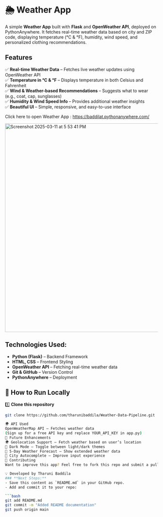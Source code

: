 # 🌦 Weather App

A simple **Weather App** built with **Flask** and **OpenWeather API**, deployed on PythonAnywhere. It fetches real-time weather data based on city and ZIP code, displaying temperature (°C & °F), humidity, wind speed, and personalized clothing recommendations.

##  Features

✅ **Real-time Weather Data** – Fetches live weather updates using OpenWeather API  
✅ **Temperature in °C & °F** – Displays temperature in both Celsius and Fahrenheit  
✅ **Wind & Weather-based Recommendations** – Suggests what to wear (e.g., coat, cap, sunglasses)  
✅ **Humidity & Wind Speed Info** – Provides additional weather insights  
✅ **Beautiful UI** – Simple, responsive, and easy-to-use interface  


Click here to open Weather App : https://baddilat.pythonanywhere.com/

<img width="685" alt="Screenshot 2025-03-11 at 5 53 41 PM" src="https://github.com/user-attachments/assets/865759d2-a517-48ca-a4f0-51acff171b08" />


##  Technologies Used:

- **Python (Flask)** – Backend Framework  
- **HTML, CSS** – Frontend Styling  
- **OpenWeather API** – Fetching real-time weather data  
- **Git & GitHub** – Version Control  
- **PythonAnywhere** – Deployment  

## 📌 How to Run Locally

1️⃣ **Clone this repository**  
```bash
git clone https://github.com/tharunibaddila/Weather-Data-Pipeline.git

🌍 API Used
OpenWeatherMap API – Fetches weather data
(Sign up for a free API key and replace YOUR_API_KEY in app.py)
📌 Future Enhancements
🌍 Geolocation Support – Fetch weather based on user’s location
🎨 Dark Mode – Toggle between light/dark themes
📅 5-Day Weather Forecast – Show extended weather data
📍 City Autocomplete – Improve input experience
🤝 Contributing
Want to improve this app? Feel free to fork this repo and submit a pull request.

💡 Developed by Tharuni Baddila
### **Next Steps:**
- Save this content as `README.md` in your GitHub repo.
- Add and commit it to your repo:

```bash
git add README.md
git commit -m "Added README documentation"
git push origin main
